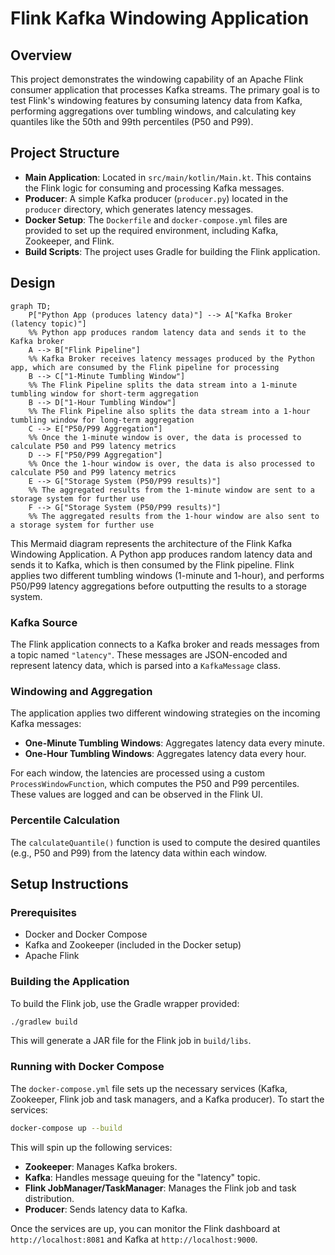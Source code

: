 
# Flink Kafka Windowing Application

## Overview

This project demonstrates the windowing capability of an Apache Flink consumer application that processes Kafka streams. The primary goal is to test Flink's windowing features by consuming latency data from Kafka, performing aggregations over tumbling windows, and calculating key quantiles like the 50th and 99th percentiles (P50 and P99).



## Project Structure

- **Main Application**: Located in `src/main/kotlin/Main.kt`. This contains the Flink logic for consuming and processing Kafka messages.
- **Producer**: A simple Kafka producer (`producer.py`) located in the `producer` directory, which generates latency messages.
- **Docker Setup**: The `Dockerfile` and `docker-compose.yml` files are provided to set up the required environment, including Kafka, Zookeeper, and Flink.
- **Build Scripts**: The project uses Gradle for building the Flink application.

## Design

```mermaid
graph TD;
    P["Python App (produces latency data)"] --> A["Kafka Broker (latency topic)"]
    %% Python app produces random latency data and sends it to the Kafka broker
    A --> B["Flink Pipeline"]
    %% Kafka Broker receives latency messages produced by the Python app, which are consumed by the Flink pipeline for processing
    B --> C["1-Minute Tumbling Window"]
    %% The Flink Pipeline splits the data stream into a 1-minute tumbling window for short-term aggregation
    B --> D["1-Hour Tumbling Window"]
    %% The Flink Pipeline also splits the data stream into a 1-hour tumbling window for long-term aggregation
    C --> E["P50/P99 Aggregation"]
    %% Once the 1-minute window is over, the data is processed to calculate P50 and P99 latency metrics
    D --> F["P50/P99 Aggregation"]
    %% Once the 1-hour window is over, the data is also processed to calculate P50 and P99 latency metrics
    E --> G["Storage System (P50/P99 results)"]
    %% The aggregated results from the 1-minute window are sent to a storage system for further use
    F --> G["Storage System (P50/P99 results)"]
    %% The aggregated results from the 1-hour window are also sent to a storage system for further use
```

This Mermaid diagram represents the architecture of the Flink Kafka Windowing Application. A Python app produces random latency data and sends it to Kafka, which is then consumed by the Flink pipeline. Flink applies two different tumbling windows (1-minute and 1-hour), and performs P50/P99 latency aggregations before outputting the results to a storage system.

### Kafka Source

The Flink application connects to a Kafka broker and reads messages from a topic named `"latency"`. These messages are JSON-encoded and represent latency data, which is parsed into a `KafkaMessage` class.

### Windowing and Aggregation

The application applies two different windowing strategies on the incoming Kafka messages:
- **One-Minute Tumbling Windows**: Aggregates latency data every minute.
- **One-Hour Tumbling Windows**: Aggregates latency data every hour.

For each window, the latencies are processed using a custom `ProcessWindowFunction`, which computes the P50 and P99 percentiles. These values are logged and can be observed in the Flink UI.

### Percentile Calculation

The `calculateQuantile()` function is used to compute the desired quantiles (e.g., P50 and P99) from the latency data within each window.

## Setup Instructions

### Prerequisites

- Docker and Docker Compose
- Kafka and Zookeeper (included in the Docker setup)
- Apache Flink

### Building the Application

To build the Flink job, use the Gradle wrapper provided:

```bash
./gradlew build
```

This will generate a JAR file for the Flink job in `build/libs`.

### Running with Docker Compose

The `docker-compose.yml` file sets up the necessary services (Kafka, Zookeeper, Flink job and task managers, and a Kafka producer). To start the services:

```bash
docker-compose up --build
```

This will spin up the following services:
- **Zookeeper**: Manages Kafka brokers.
- **Kafka**: Handles message queuing for the "latency" topic.
- **Flink JobManager/TaskManager**: Manages the Flink job and task distribution.
- **Producer**: Sends latency data to Kafka.

Once the services are up, you can monitor the Flink dashboard at `http://localhost:8081` and Kafka at `http://localhost:9000`.

